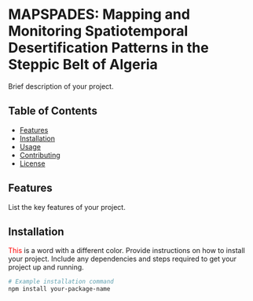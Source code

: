 # MAPSPADES: Mapping and Monitoring Spatiotemporal Desertification Patterns in the Steppic Belt of Algeria

Brief description of your project.

## Table of Contents

- [Features](#features)
- [Installation](#installation)
- [Usage](#usage)
- [Contributing](#contributing)
- [License](#license)

## Features

List the key features of your project.

## Installation
<span style="color: red;">This</span> is a word with a different color.
Provide instructions on how to install your project. Include any dependencies and steps required to get your project up and running.

```bash
# Example installation command
npm install your-package-name
